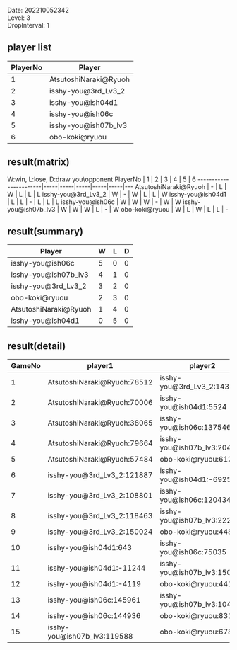 Date: 202210052342  
Level: 3  
DropInterval: 1  
## player list
PlayerNo  |  Player
----------|-----------------------
1         |  AtsutoshiNaraki@Ryuoh
2         |  isshy-you@3rd_Lv3_2
3         |  isshy-you@ish04d1
4         |  isshy-you@ish06c
5         |  isshy-you@ish07b_lv3
6         |  obo-koki@ryuou
## result(matrix)
W:win, L:lose, D:draw
you\opponent PlayerNo  |  1  |  2  |  3  |  4  |  5  |  6
-----------------------|-----|-----|-----|-----|-----|---
AtsutoshiNaraki@Ryuoh  |  -  |  L  |  W  |  L  |  L  |  L
isshy-you@3rd_Lv3_2    |  W  |  -  |  W  |  L  |  L  |  W
isshy-you@ish04d1      |  L  |  L  |  -  |  L  |  L  |  L
isshy-you@ish06c       |  W  |  W  |  W  |  -  |  W  |  W
isshy-you@ish07b_lv3   |  W  |  W  |  W  |  L  |  -  |  W
obo-koki@ryuou         |  W  |  L  |  W  |  L  |  L  |  -
## result(summary)
Player                 |  W  |  L  |  D
-----------------------|-----|-----|---
isshy-you@ish06c       |  5  |  0  |  0
isshy-you@ish07b_lv3   |  4  |  1  |  0
isshy-you@3rd_Lv3_2    |  3  |  2  |  0
obo-koki@ryuou         |  2  |  3  |  0
AtsutoshiNaraki@Ryuoh  |  1  |  4  |  0
isshy-you@ish04d1      |  0  |  5  |  0
## result(detail)
GameNo  |  player1                      |  player2
--------|-------------------------------|-----------------------------
1       |  AtsutoshiNaraki@Ryuoh:78512  |  isshy-you@3rd_Lv3_2:143764
2       |  AtsutoshiNaraki@Ryuoh:70006  |  isshy-you@ish04d1:5524
3       |  AtsutoshiNaraki@Ryuoh:38065  |  isshy-you@ish06c:137546
4       |  AtsutoshiNaraki@Ryuoh:79664  |  isshy-you@ish07b_lv3:204255
5       |  AtsutoshiNaraki@Ryuoh:57484  |  obo-koki@ryuou:61299
6       |  isshy-you@3rd_Lv3_2:121887   |  isshy-you@ish04d1:-6925
7       |  isshy-you@3rd_Lv3_2:108801   |  isshy-you@ish06c:120434
8       |  isshy-you@3rd_Lv3_2:118463   |  isshy-you@ish07b_lv3:222792
9       |  isshy-you@3rd_Lv3_2:150024   |  obo-koki@ryuou:44893
10      |  isshy-you@ish04d1:643        |  isshy-you@ish06c:75035
11      |  isshy-you@ish04d1:-11244     |  isshy-you@ish07b_lv3:150026
12      |  isshy-you@ish04d1:-4119      |  obo-koki@ryuou:44163
13      |  isshy-you@ish06c:145961      |  isshy-you@ish07b_lv3:104864
14      |  isshy-you@ish06c:144936      |  obo-koki@ryuou:83184
15      |  isshy-you@ish07b_lv3:119588  |  obo-koki@ryuou:67815
